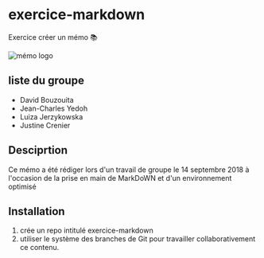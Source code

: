 # exercice-markdown

Exercice créer un mémo  :books:

![mémo logo](https://www.fil.ion.ucl.ac.uk/memo/images/Memo_logo_lg.png)

## liste du groupe

- David Bouzouita 
- Jean-Charles Yedoh
- Luiza Jerzykowska
- Justine Crenier

## Desciprtion

Ce  mémo a été rédiger lors d'un travail de groupe le 14 septembre 2018 à l'occasion de la prise en main de MarkDoWN et d'un environnement optimisé

## Installation

1. crée un repo intitulé exercice-markdown
2. utiliser le système des branches de Git pour travailler collaborativement ce contenu.





